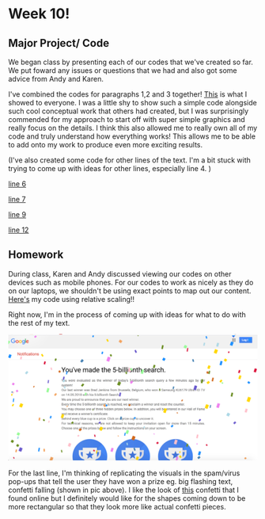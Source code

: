 # Week 10! 

## Major Project/ Code

We began class by presenting each of our codes that we've created so far. We put foward any issues or questions that we had and also got some advice from Andy and Karen.

I've combined the codes for paragraphs 1,2 and 3 together! [This](https://robymanlongat.github.io/c0dewords/week10/majorProject_all) is what I showed to everyone. I was a little shy to show such a simple code alongside such cool conceptual work that others had created, but I was surprisingly commended for my approach to start off with super simple graphics and really focus on the details. I think this also allowed me to really own all of my code and truly understand how everything works! This allows me to be able to add onto my work to produce even more exciting results. 

(I've also created some code for other lines of the text. I'm a bit stuck with trying to come up with ideas for other lines, especially line 4. )

[line 6](https://robymanlongat.github.io/c0dewords/week10/majorProject_para6)

[line 7](https://robymanlongat.github.io/c0dewords/week10/majorProject_para7) 

[line 9](https://robymanlongat.github.io/c0dewords/week10/majorProject_para9)

[line 12](https://robymanlongat.github.io/c0dewords/week10/majorProject_para12)

## Homework

During class, Karen and Andy discussed viewing our codes on other devices such as mobile phones. For our codes to work as nicely as they do on our laptops, we shouldn't be using exact points to map out our content. [Here's](https://robymanlongat.github.io/c0dewords/week10/majorProject_resized) my code using relative scaling!!

Right now, I'm in the process of coming up with ideas for what to do with the rest of my text. 

![](winner.png)

For the last line, I'm thinking of replicating the visuals in the spam/virus pop-ups that tell the user they have won a prize eg. big flashing text, confetti falling (shown in pic above). I like the look of [this](https://editor.p5js.org/FugQueue/sketches/saW0wiHMy) confetti that I found online but I definitely would like for the shapes coming down to be more rectangular so that they look more like actual confetti pieces. 
